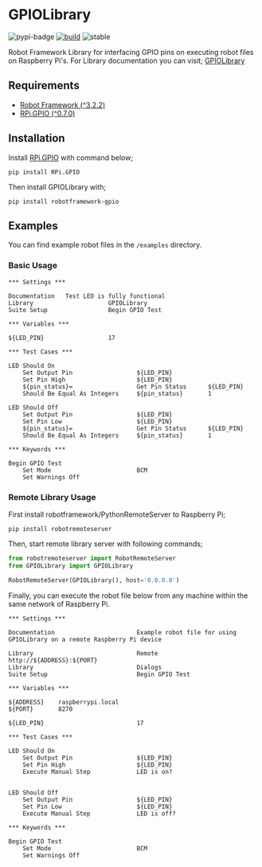 # GPIOLibrary

![pypi-badge](https://img.shields.io/pypi/v/robotframework-gpio)
[![build](https://github.com/yusufcanb/robotframework-gpio/actions/workflows/python-build.yml/badge.svg?branch=master)](https://github.com/yusufcanb/robotframework-gpio/actions/workflows/python-build.yml)
![stable](https://img.shields.io/static/v1?label=status&message=stable&color=green)


Robot Framework Library for interfacing GPIO pins on executing robot files on Raspberry Pi's.
For Library documentation you can visit; [GPIOLibrary](https://yusufcanb.github.io/robotframework-gpio/)

## Requirements

- [Robot Framework (^3.2.2) ](https://pypi.org/project/robotframework/)
- [RPi.GPIO (^0.7.0)](https://pypi.org/project/RPi.GPIO/)

## Installation

Install [RPi.GPIO](https://pypi.org/project/RPi.GPIO/) with command below;

```
pip install RPi.GPIO
```

Then install GPIOLibrary with;

```shell
pip install robotframework-gpio
```


## Examples

You can find example robot files in the `/examples` directory.

### Basic Usage

```robot
*** Settings ***

Documentation   Test LED is fully functional
Library                     GPIOLibrary
Suite Setup                 Begin GPIO Test

*** Variables ***

${LED_PIN}                  17

*** Test Cases ***

LED Should On
    Set Output Pin                  ${LED_PIN}
    Set Pin High                    ${LED_PIN}
    ${pin_status}=                  Get Pin Status      ${LED_PIN}
    Should Be Equal As Integers     ${pin_status}       1

LED Should Off
    Set Output Pin                  ${LED_PIN}
    Set Pin Low                     ${LED_PIN}
    ${pin_status}=                  Get Pin Status      ${LED_PIN}
    Should Be Equal As Integers     ${pin_status}       1
 
*** Keywords ***

Begin GPIO Test
    Set Mode                        BCM
    Set Warnings Off
```


### Remote Library Usage

First install robotframework/PythonRemoteServer to Raspberry Pi;

```
pip install robotremoteserver
```


Then, start remote library server with following commands;

```python
from robotremoteserver import RobotRemoteServer
from GPIOLibrary import GPIOLibrary

RobotRemoteServer(GPIOLibrary(), host='0.0.0.0')
```

Finally, you can execute the robot file below from any machine within the same network of Raspberry Pi.


``` robot
*** Settings ***

Documentation                       Example robot file for using GPIOLibrary on a remote Raspberry Pi device

Library                             Remote      http://${ADDRESS}:${PORT}
Library                             Dialogs
Suite Setup                         Begin GPIO Test

*** Variables ***

${ADDRESS}    raspberrypi.local
${PORT}       8270

${LED_PIN}                          17

*** Test Cases ***

LED Should On
    Set Output Pin                  ${LED_PIN}
    Set Pin High                    ${LED_PIN}
    Execute Manual Step             LED is on?
    

LED Should Off
    Set Output Pin                  ${LED_PIN}
    Set Pin Low                     ${LED_PIN}
    Execute Manual Step             LED is off?
 
*** Keywords ***

Begin GPIO Test
    Set Mode                        BCM
    Set Warnings Off

```